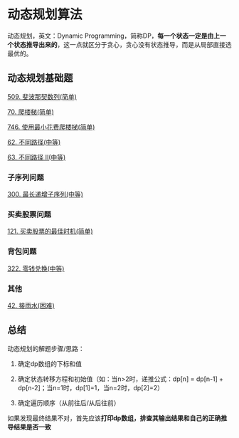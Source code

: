 # 动态规划算法
动态规划，英文：Dynamic Programming，简称DP，**每一个状态一定是由上一个状态推导出来的**，这一点就区分于贪心，贪心没有状态推导，而是从局部直接选最优的。

## 动态规划基础题

[509. 斐波那契数列(简单)](https://github.com/kerwin-ly/Blog/blob/master/algorithm/dynamic-programming/509.%20%E6%96%90%E6%B3%A2%E9%82%A3%E5%A5%91%E6%95%B0(%E7%AE%80%E5%8D%95).md)

[70. 爬楼梯(简单)](https://github.com/kerwin-ly/Blog/blob/master/algorithm/dynamic-programming/70.%20%E7%88%AC%E6%A5%BC%E6%A2%AF(%E7%AE%80%E5%8D%95).md)

[746. 使用最小花费爬楼梯(简单)](https://github.com/kerwin-ly/Blog/blob/master/algorithm/dynamic-programming/746.%20%E4%BD%BF%E7%94%A8%E6%9C%80%E5%B0%8F%E8%8A%B1%E8%B4%B9%E7%88%AC%E6%A5%BC%E6%A2%AF(%E7%AE%80%E5%8D%95).md)

[62. 不同路径(中等)](https://github.com/kerwin-ly/Blog/blob/master/algorithm/dynamic-programming/62.%20%E4%B8%8D%E5%90%8C%E8%B7%AF%E5%BE%84(%E4%B8%AD%E7%AD%89).md)

[63. 不同路径 II(中等)](https://github.com/kerwin-ly/Blog/blob/master/algorithm/dynamic-programming/63.%20%E4%B8%8D%E5%90%8C%E8%B7%AF%E5%BE%84%20II(%E4%B8%AD%E7%AD%89).md)

### 子序列问题

[300. 最长递增子序列(中等)](https://github.com/kerwin-ly/Blog/blob/master/algorithm/dynamic-programming/300.%20%E6%9C%80%E9%95%BF%E9%80%92%E5%A2%9E%E5%AD%90%E5%BA%8F%E5%88%97(%E4%B8%AD%E7%AD%89).md)

### 买卖股票问题

[121. 买卖股票的最佳时机(简单)](https://github.com/kerwin-ly/Blog/blob/master/algorithm/dynamic-programming/121.%20%E4%B9%B0%E5%8D%96%E8%82%A1%E7%A5%A8%E7%9A%84%E6%9C%80%E4%BD%B3%E6%97%B6%E6%9C%BA(%E7%AE%80%E5%8D%95).md)
### 背包问题

[322. 零钱兑换(中等)](todo)
### 其他

[42. 接雨水(困难)](https://github.com/kerwin-ly/Blog/blob/master/algorithm/two-pointer/42.%20%E6%8E%A5%E9%9B%A8%E6%B0%B4(%E5%9B%B0%E9%9A%BE).md)

## 总结
动态规划的解题步骤/思路：

1. 确定dp数组的下标和值

2. 确定状态转移方程和初始值（如：当n>2时，递推公式：dp[n] = dp[n-1] + dp[n-2]；当n=1时，dp[1]=1，当n=2时，dp[2]=2）

3. 确定遍历顺序（从前往后/从后往前）

如果发现最终结果不对，首先应该**打印dp数组，排查其输出结果和自己的正确推导结果是否一致**
